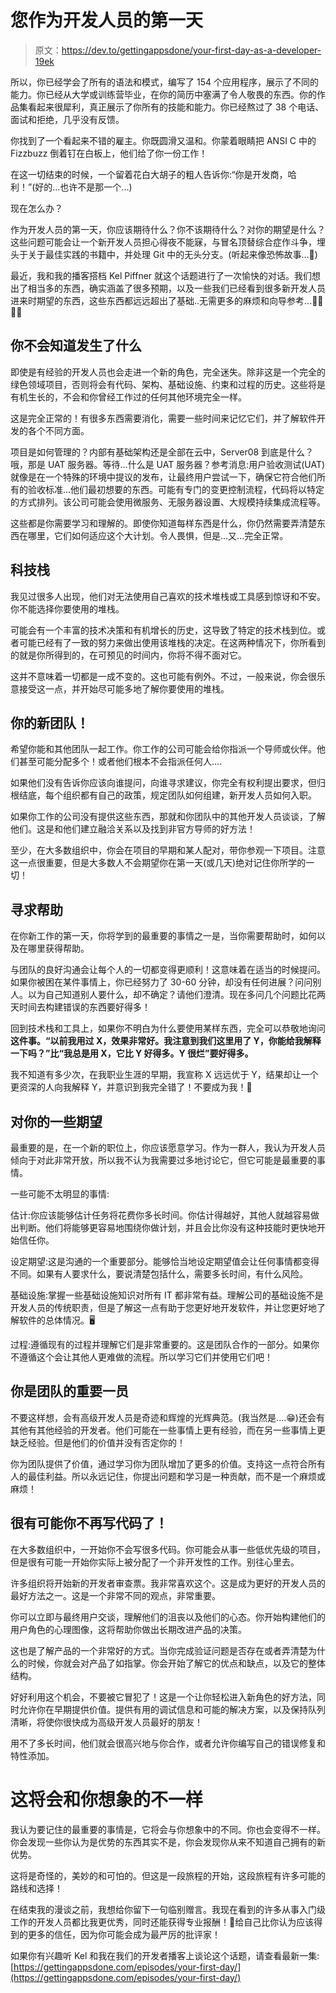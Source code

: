 # 您作为开发人员的第一天

> 原文：<https://dev.to/gettingappsdone/your-first-day-as-a-developer-19ek>

所以，你已经学会了所有的语法和模式，编写了 154 个应用程序，展示了不同的能力。你已经从大学或训练营毕业，在你的简历中塞满了令人敬畏的东西。你的作品集看起来很犀利，真正展示了你所有的技能和能力。你已经熬过了 38 个电话、面试和拒绝，几乎没有反馈。

你找到了一个看起来不错的雇主。你既圆滑又温和。你蒙着眼睛把 ANSI C 中的 Fizzbuzz 倒着钉在白板上，他们给了你一份工作！

在这一切结束的时候，一个留着花白大胡子的粗人告诉你:“你是开发商，哈利！”(好的...也许不是那一个...)

现在怎么办？

作为开发人员的第一天，你应该期待什么？你不该期待什么？对你的期望是什么？这些问题可能会让一个新开发人员担心得夜不能寐，与冒名顶替综合症作斗争，埋头于关于最佳实践的书籍中，并处理 Git 中的无头分支。(听起来像恐怖故事...🎃)

最近，我和我的播客搭档 Kel Piffner 就这个话题进行了一次愉快的对话。我们想出了相当多的东西，确实涵盖了很多预期，以及一些我们已经看到很多新开发人员进来时期望的东西，这些东西都远远超出了基础..无需更多的麻烦和向导参考...🧙‍♂️🧙‍♀️

## 你不会知道发生了什么

即使是有经验的开发人员也会走进一个新的角色，完全迷失。除非这是一个完全的绿色领域项目，否则将会有代码、架构、基础设施、约束和过程的历史。这些将是有机生长的，不会和你曾经工作过的任何其他环境完全一样。

这是完全正常的！有很多东西需要消化，需要一些时间来记忆它们，并了解软件开发的各个不同方面。

项目是如何管理的？内部有基础架构还是全部在云中，Server08 到底是什么？哦，那是 UAT 服务器。等待...什么是 UAT 服务器？参考消息:用户验收测试(UAT)就像是在一个特殊的环境中提议的发布，让最终用户尝试一下，确保它符合他们所有的验收标准...他们最初想要的东西。可能有专门的变更控制流程，代码将以特定的方式排列。该公司可能会使用微服务、无服务器设置、大规模持续集成流程等。

这些都是你需要学习和理解的。即使你知道每样东西是什么，你仍然需要弄清楚东西在哪里，它们如何适应这个大计划。令人畏惧，但是...又...完全正常。

## 科技栈

我见过很多人出现，他们对无法使用自己喜欢的技术堆栈或工具感到惊讶和不安。你不能选择你要使用的堆栈。

可能会有一个丰富的技术决策和有机增长的历史，这导致了特定的技术栈到位。或者可能已经有了一致的努力来做出使用该堆栈的决定。在这两种情况下，你所看到的就是你所得到的，在可预见的时间内，你将不得不面对它。

这并不意味着一切都是一成不变的。这也可能有例外。不过，一般来说，你会很乐意接受这一点，并开始尽可能多地了解你要使用的堆栈。

## 你的新团队！

希望你能和其他团队一起工作。你工作的公司可能会给你指派一个导师或伙伴。他们甚至可能分配多个！或者他们根本不会指派任何人....

如果他们没有告诉你应该向谁提问，向谁寻求建议，你完全有权利提出要求，但归根结底，每个组织都有自己的政策，规定团队如何组建，新开发人员如何入职。

如果你工作的公司没有提供这些东西，那就和你团队中的其他开发人员谈谈，了解他们。这是和他们建立融洽关系以及找到非官方导师的好方法！

至少，在大多数组织中，你会在项目的早期和某人配对，带你参观一下项目。注意这一点很重要，但是大多数人不会期望你在第一天(或几天)绝对记住你所学的一切！

## 寻求帮助

在你新工作的第一天，你将学到的最重要的事情之一是，当你需要帮助时，如何以及在哪里获得帮助。

与团队的良好沟通会让每个人的一切都变得更顺利！这意味着在适当的时候提问。如果你被困在某件事情上，你已经努力了 30-60 分钟，却没有任何进展？问问别人。以为自己知道别人要什么，却不确定？请他们澄清。现在多问几个问题比花两天时间去构建错误的东西要好得多！

回到技术栈和工具上，如果你不明白为什么要使用某样东西，完全可以恭敬地询问**这件事。“以前我用过 X，效果非常好。我注意到我们这里用了 Y，你能给我解释一下吗？”比“我总是用 X，它比 Y 好得多。Y 很烂”要好得多。**

我不知道有多少次，在我职业生涯的早期，我宣称 X 远远优于 Y，结果却让一个更资深的人向我解释 Y，并意识到我完全错了！不要成为我！😬

## 对你的一些期望

最重要的是，在一个新的职位上，你应该愿意学习。作为一群人，我认为开发人员倾向于对此非常开放，所以我不认为我需要过多地讨论它，但它可能是最重要的事情。

一些可能不太明显的事情:

估计:你应该能够估计任务将花费你多长时间。你估计得越好，其他人就越容易做出判断。他们将能够更容易地围绕你做计划，并且会比你没有这种技能时更快地开始信任你。

设定期望:这是沟通的一个重要部分。能够恰当地设定期望值会让任何事情都变得不同。如果有人要求什么，要说清楚包括什么，需要多长时间，有什么风险。

基础设施:掌握一些基础设施知识对所有 IT 都非常有益。理解公司的基础设施不是开发人员的传统职责，但是了解这一点有助于您更好地开发软件，并让您更好地了解软件的总体情况。🖥

过程:遵循现有的过程并理解它们是非常重要的。这是团队合作的一部分。如果你不遵循这个会让其他人更难做的流程。所以学习它们并使用它们吧！

## 你是团队的重要一员

不要这样想，会有高级开发人员是奇迹和辉煌的光辉典范。(我当然是....😁)还会有其他有其他经验的开发者。他们可能在一些事情上更有经验，而在另一些事情上更缺乏经验。但是他们的价值并没有否定你的！

你为团队提供了价值，通过学习你为团队增加了更多的价值。支持这一点符合所有人的最佳利益。所以永远记住，你提出问题和学习是一种贡献，而不是一个麻烦或麻烦！

## 很有可能你不再写代码了！

在大多数组织中，一开始你不会写很多代码。你可能会从事一些低优先级的项目，但是很有可能一开始你实际上被分配了一个非开发性的工作。别往心里去。

许多组织将开始新的开发者审查票。我非常喜欢这个。这是成为更好的开发人员的最好方法之一。这是一个非常不同的观点，非常重要。

你可以立即与最终用户交谈，理解他们的沮丧以及他们的心态。你开始构建他们的用户角色的心理图像，这将帮助你做出长期改进产品的决策。

这也是了解产品的一个非常好的方式。当你完成验证问题是否存在或者弄清楚为什么的时候，你就会对产品了如指掌。你会开始了解它的优点和缺点，以及它的整体结构。

好好利用这个机会，不要被它冒犯了！这是一个让你轻松进入新角色的好方法，同时允许你在早期提供价值。提供有用的调试信息和可能的解决方案，以及保持队列清晰，将使你很快成为高级开发人员最好的朋友！

用不了多长时间，他们就会很高兴地与你合作，或者允许你编写自己的错误修复和特性添加。

# 这将会和你想象的不一样

我认为要记住的最重要的事情是，它将会与你想象中的不同。你也会变得不一样。你会发现一些你认为是优势的东西其实不是，你会发现你从来不知道自己拥有的新优势。

这将是奇怪的，美妙的和可怕的。但这是一段旅程的开始，这段旅程有许多可能的路线和选择！

在结束我的漫谈之前，我想给你留下一句临别赠言。我现在看到的许多从事入门级工作的开发人员都比我更优秀，同时还能获得专业报酬！🤯给自己比你认为应该得到的更多的信任，因为你可能会成为最严厉的批评家！

如果你有兴趣听 Kel 和我在我们的开发者播客上谈论这个话题，请查看最新一集:[https://gettingappsdone.com/episodes/your-first-day/](https://gettingappsdone.com/episodes/your-first-day/)